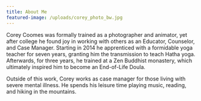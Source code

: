 ```yaml
---
title: About Me
featured-image: /uploads/corey_photo_bw.jpg
---
```

Corey Coomes was formally trained as a photographer and animator, yet after college he found joy in working with others as an Educator, Counselor, and Case Manager. Starting in 2014 he apprenticed with a formidable yoga teacher for seven years, granting him the transmission to teach Hatha yoga. Afterwards, for three years, he trained at a Zen Buddhist monastery, which ultimately inspired him to become an End-of-Life Doula.

Outside of this work, Corey works as case manager for those living with severe mental illness. He spends his leisure time playing music, reading, and hiking in the mountains.